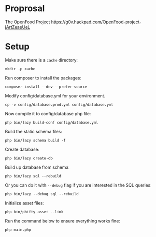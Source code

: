 Proprosal
===============

The OpenFood Project
https://g0v.hackpad.com/OpenFood-project-jArtZeaeUeL


Setup
===============

Make sure there is a `cache` directory:

    mkdir -p cache

Run composer to install the packages:

    composer install --dev --prefer-source

Modify config/database.yml for your environment.

    cp -v config/database.prod.yml config/database.yml

Now compile it to config/database.php file:

    php bin/lazy build-conf config/database.yml

Build the static schema files:

    php bin/lazy schema build -f

Create database:

    php bin/lazy create-db

Build up database from schema:

    php bin/lazy sql --rebuild

Or you can do it with `--debug` flag if you are interested in the SQL queries:

    php bin/lazy --debug sql --rebuild

Initialize asset files:

    php bin/phifty asset --link

Run the command below to ensure everything works fine:

    php main.php

